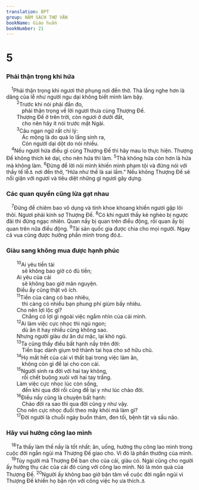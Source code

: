 ```yaml
---
translation: BPT
group: NĂM SÁCH THƠ VĂN
bookName: Giáo huấn 
bookNumber: 21
---
```


<div class="title"><h1>5</h1><h3>Phải thận trọng khi hứa</h3></div>
<span class="verse tr_5_1"> <sup>1</sup>Phải thận trọng khi ngươi thờ phụng nơi đền thờ. Thà lắng nghe hơn là dâng của lễ như người ngu dại không biết mình làm bậy.<br/></span>
<span class="verse tr_5_2">  <sup>2</sup>Trước khi nói phải đắn đo,<br/>   phải thận trọng về lời ngươi thưa cùng Thượng Đế.<br/>  Thượng Đế ở trên trời, còn ngươi ở dưới đất,<br/>   cho nên hãy ít nói trước mặt Ngài.<br/></span>
<span class="verse tr_5_3">  <sup>3</sup>Câu ngạn ngữ rất chí lý:<br/>   Ác mộng là do quá lo lắng sinh ra,<br/>   Còn người dại dột do nói nhiều.<br/></span>
<span class="verse tr_5_4"> <sup>4</sup>Nếu ngươi hứa điều gì cùng Thượng Đế thì hãy mau lo thực hiện. Thượng Đế không thích kẻ dại, cho nên hứa thì làm.</span>
<span class="verse tr_5_5"><sup>5</sup>Thà không hứa còn hơn là hứa mà không làm.</span>
<span class="verse tr_5_6"><sup>6</sup>Đừng để lời nói mình khiến mình phạm tội và đừng nói với thầy tế lễ<a data-toggle="tooltip" data-placement="bottom" title="Hay “thiên sứ” hoặc “sứ giả.”">⚓</a> nơi đền thờ, “Hứa như thế là sai lầm.” Nếu không Thượng Đế sẽ nổi giận với ngươi và tiêu diệt những gì ngươi gây dựng.<br/></span>
<div class="title"><h3>Các quan quyền cũng lừa gạt nhau</h3></div>
<span class="verse tr_5_7"> <sup>7</sup>Đừng để chiêm bao vô dụng và tính khoe khoang khiến ngươi gặp lôi thôi. Ngươi phải kính sợ Thượng Đế.</span>
<span class="verse tr_5_8"><sup>8</sup>Có khi ngươi thấy kẻ nghèo bị ngược đãi thì đừng ngạc nhiên. Quan nầy bị quan trên điều động, rồi quan ấy bị quan trên nữa điều động.</span>
<span class="verse tr_5_9"><sup>9</sup>Tài sản quốc gia được chia cho mọi người. Ngay cả vua cũng được hưởng phần mình trong đó<a data-toggle="tooltip" data-placement="bottom" title="Hay “Quan nầy bị quan trên lừa gạt rồi chính quan trên bị quan trên nữa lừa gạt. Cho đến vua cũng chia phần lợi lộc. Tài sản của quốc gia được họ chia cho nhau.”">⚓</a>.<br/></span>
<div class="title"><h3>Giàu sang không mua được hạnh phúc</h3></div>
<span class="verse tr_5_10">  <sup>10</sup>Ai yêu tiền tài<br/>   sẽ không bao giờ có đủ tiền;<br/>  Ai yêu của cải<br/>   sẽ không bao giờ mãn nguyện.<br/>  Điều ấy cũng thật vô ích.<br/></span>
<span class="verse tr_5_11">  <sup>11</sup>Tiền của càng có bao nhiêu,<br/>   thì càng có nhiều bạn phung phí giùm bấy nhiêu.<br/>  Cho nên lợi lộc gì?<br/>   Chẳng có lợi gì ngoài việc ngắm nhìn của cải mình.<br/></span>
<span class="verse tr_5_12">  <sup>12</sup>Ai làm việc cực nhọc thì ngủ ngon;<br/>   dù ăn ít hay nhiều cũng không sao.<br/>  Nhưng người giàu dư ăn dư mặc, lại khó ngủ.<br/></span>
<span class="verse tr_5_13">  <sup>13</sup>Ta cũng thấy điều bất hạnh nầy trên đời:<br/>   Tiền bạc dành giụm trở thành tai họa cho sở hữu chủ.<br/></span>
<span class="verse tr_5_14">  <sup>14</sup>Họ mất hết của cải vì thất bại trong việc làm ăn,<br/>   không còn gì để lại cho con cái.<br/></span>
<span class="verse tr_5_15">  <sup>15</sup>Người sinh ra đời với hai tay không,<br/>   rồi chết buông xuôi với hai tay trắng.<br/>  Làm việc cực nhọc lúc còn sống,<br/>   đến khi qua đời rồi cũng để lại y như lúc chào đời.<br/></span>
<span class="verse tr_5_16">  <sup>16</sup>Điều nầy cũng là chuyện bất hạnh:<br/>   Chào đời ra sao thì qua đời cũng y như vậy.<br/>  Cho nên cực nhọc đuổi theo mây khói mà làm gì?<br/></span>
<span class="verse tr_5_17">  <sup>17</sup>Đời người là chuỗi ngày buồn thảm, đen tối, bệnh tật và sầu não.<br/></span>
<div class="title"><h3>Hãy vui hưởng công lao mình</h3></div>
<span class="verse tr_5_18"> <sup>18</sup>Ta thấy làm thế nầy là tốt nhất: ăn, uống, hưởng thụ công lao mình trong cuộc đời ngắn ngủi mà Thượng Đế giao cho. Vì đó là phần thưởng của mình.<br/></span>
<span class="verse tr_5_19"> <sup>19</sup>Tùy người mà Thượng Đế ban cho của cải, giàu có. Ngài cũng cho người ấy hưởng thụ các của cải đó cùng với công lao mình. Nó là món quà của Thượng Đế.</span>
<span class="verse tr_5_20"><sup>20</sup>Người ấy không bao giờ bận tâm về cuộc đời ngắn ngủi vì Thượng Đế khiến họ bận rộn với công việc họ ưa thích.<a data-toggle="tooltip" data-placement="bottom" title="Hay “Thượng Đế muốn làm gì cho họ thì làm.”">⚓</a><br/></span>
